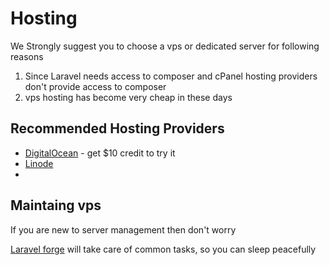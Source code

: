# Hosting

We Strongly suggest you to choose a vps or dedicated server for following reasons

1. Since Laravel needs access to composer and cPanel hosting providers don't provide access to composer
2. vps hosting has become very cheap in these days


## Recommended  Hosting Providers

* [DigitalOcean](https://www.digitalocean.com/?refcode=0ba7cf5ea6ce) - get $10 credit to try it
* [Linode](https://linode.com)
* 
## Maintaing vps

If you are new to server management then don't worry

[Laravel forge](http://forge.laravel.com) will take care of common tasks, so you can sleep peacefully




